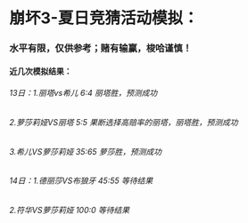# 崩坏3-夏日竞猜活动模拟：

### 水平有限，仅供参考；赌有输赢，梭哈谨慎！

#### 近几次模拟结果：

###### 13日：1.丽塔vs希儿 6:4 丽塔胜，预测成功

###### 2.萝莎莉娅VS丽塔  5:5 果断选择高赔率的丽塔，丽塔胜，预测成功

###### 3.希儿VS萝莎莉娅 35:65 萝莎胜，预测成功

###### 14日：1.德丽莎VS布狼牙 45:55 等待结果
###### 2.符华VS萝莎莉娅 100:0 等待结果
